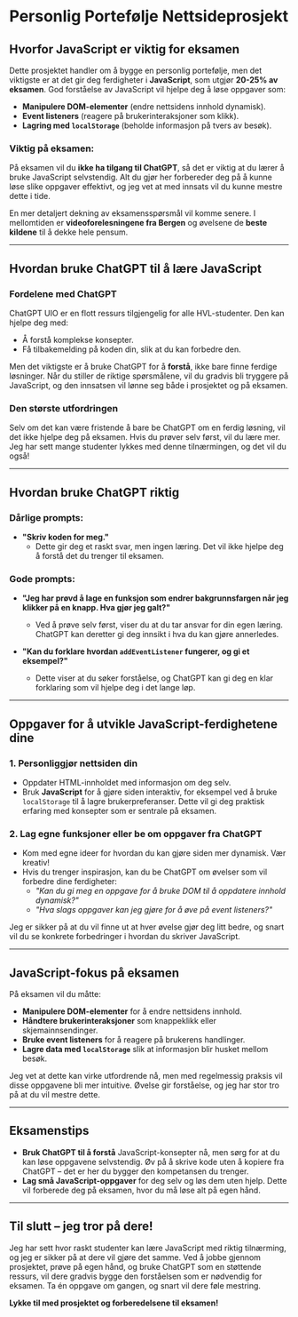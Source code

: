 
# Personlig Portefølje Nettsideprosjekt

## Hvorfor JavaScript er viktig for eksamen

Dette prosjektet handler om å bygge en personlig portefølje, men det viktigste er at det gir deg ferdigheter i **JavaScript**, som utgjør **20-25% av eksamen**. God forståelse av JavaScript vil hjelpe deg å løse oppgaver som:
- **Manipulere DOM-elementer** (endre nettsidens innhold dynamisk).
- **Event listeners** (reagere på brukerinteraksjoner som klikk).
- **Lagring med `localStorage`** (beholde informasjon på tvers av besøk).

### Viktig på eksamen:
På eksamen vil du **ikke ha tilgang til ChatGPT**, så det er viktig at du lærer å bruke JavaScript selvstendig. Alt du gjør her forbereder deg på å kunne løse slike oppgaver effektivt, og jeg vet at med innsats vil du kunne mestre dette i tide.

En mer detaljert dekning av eksamensspørsmål vil komme senere. I mellomtiden er **videoforelesningene fra Bergen** og øvelsene de **beste kildene** til å dekke hele pensum.

---

## Hvordan bruke ChatGPT til å lære JavaScript

### Fordelene med ChatGPT
ChatGPT UIO er en flott ressurs tilgjengelig for alle HVL-studenter. Den kan hjelpe deg med:
- Å forstå komplekse konsepter.
- Få tilbakemelding på koden din, slik at du kan forbedre den.

Men det viktigste er å bruke ChatGPT for å **forstå**, ikke bare finne ferdige løsninger. Når du stiller de riktige spørsmålene, vil du gradvis bli tryggere på JavaScript, og den innsatsen vil lønne seg både i prosjektet og på eksamen.

### Den største utfordringen
Selv om det kan være fristende å bare be ChatGPT om en ferdig løsning, vil det ikke hjelpe deg på eksamen. Hvis du prøver selv først, vil du lære mer. Jeg har sett mange studenter lykkes med denne tilnærmingen, og det vil du også!

---

## Hvordan bruke ChatGPT riktig

### Dårlige prompts:
- **"Skriv koden for meg."**
  - Dette gir deg et raskt svar, men ingen læring. Det vil ikke hjelpe deg å forstå det du trenger til eksamen.

### Gode prompts:
- **"Jeg har prøvd å lage en funksjon som endrer bakgrunnsfargen når jeg klikker på en knapp. Hva gjør jeg galt?"**
  - Ved å prøve selv først, viser du at du tar ansvar for din egen læring. ChatGPT kan deretter gi deg innsikt i hva du kan gjøre annerledes.

- **"Kan du forklare hvordan `addEventListener` fungerer, og gi et eksempel?"**
  - Dette viser at du søker forståelse, og ChatGPT kan gi deg en klar forklaring som vil hjelpe deg i det lange løp.

---

## Oppgaver for å utvikle JavaScript-ferdighetene dine

### 1. **Personliggjør nettsiden din**
   - Oppdater HTML-innholdet med informasjon om deg selv.
   - Bruk **JavaScript** for å gjøre siden interaktiv, for eksempel ved å bruke `localStorage` til å lagre brukerpreferanser. Dette vil gi deg praktisk erfaring med konsepter som er sentrale på eksamen.

### 2. **Lag egne funksjoner eller be om oppgaver fra ChatGPT**
   - Kom med egne ideer for hvordan du kan gjøre siden mer dynamisk. Vær kreativ!
   - Hvis du trenger inspirasjon, kan du be ChatGPT om øvelser som vil forbedre dine ferdigheter:
     - *"Kan du gi meg en oppgave for å bruke DOM til å oppdatere innhold dynamisk?"*
     - *"Hva slags oppgaver kan jeg gjøre for å øve på event listeners?"*

Jeg er sikker på at du vil finne ut at hver øvelse gjør deg litt bedre, og snart vil du se konkrete forbedringer i hvordan du skriver JavaScript.

---

## JavaScript-fokus på eksamen

På eksamen vil du måtte:
- **Manipulere DOM-elementer** for å endre nettsidens innhold.
- **Håndtere brukerinteraksjoner** som knappeklikk eller skjemainnsendinger.
- **Bruke event listeners** for å reagere på brukerens handlinger.
- **Lagre data med `localStorage`** slik at informasjon blir husket mellom besøk.

Jeg vet at dette kan virke utfordrende nå, men med regelmessig praksis vil disse oppgavene bli mer intuitive. Øvelse gir forståelse, og jeg har stor tro på at du vil mestre dette.

---

## Eksamenstips

- **Bruk ChatGPT til å forstå** JavaScript-konsepter nå, men sørg for at du kan løse oppgavene selvstendig. Øv på å skrive kode uten å kopiere fra ChatGPT – det er her du bygger den kompetansen du trenger.
- **Lag små JavaScript-oppgaver** for deg selv og løs dem uten hjelp. Dette vil forberede deg på eksamen, hvor du må løse alt på egen hånd.

---

## Til slutt – jeg tror på dere!

Jeg har sett hvor raskt studenter kan lære JavaScript med riktig tilnærming, og jeg er sikker på at dere vil gjøre det samme. Ved å jobbe gjennom prosjektet, prøve på egen hånd, og bruke ChatGPT som en støttende ressurs, vil dere gradvis bygge den forståelsen som er nødvendig for eksamen. Ta én oppgave om gangen, og snart vil dere føle mestring.

**Lykke til med prosjektet og forberedelsene til eksamen!**
